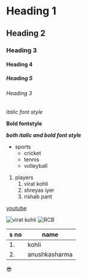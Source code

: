 # Heading 1
## Heading 2
### Heading 3
#### Heading 4
##### Heading 5
###### Heading 3

*italic font style*

**Bold fontstyle**

***both italic and bold font style***

* sports
  * cricket
  * tennis
  * volleyball
1. players
    1. virat kohli
    2. shreyas iyer
    3. rishab pant
   
[youtube](https://www.google.com/search?channel=fs&client=ubuntu&q=youtube)

![virat kohli](https://www.cricket.com.au/-/media/Players/Men/International/India/Virat-Kohli-T20I2020.ashx)
![RCB](https://images.hindustantimes.com/img/2021/09/14/1600x900/Kohli_RCB_1631625781857_1631625790955.JPG)

s no|name
----|----
1.| kohli
2.| anushkasharma

:sunglasses:
